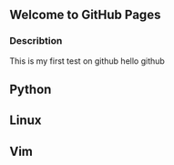 ## Welcome to GitHub Pages

### Describtion
This is my first test on github
hello github
## Python
## Linux
## Vim
